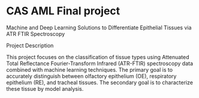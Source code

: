 # CAS AML Final project

Machine and Deep Learning Solutions to Differentiate Epithelial Tissues via ATR FTIR Spectroscopy

Project Description

This project focuses on the classification of tissue types using Attenuated Total Reflectance Fourier-Transform Infrared (ATR-FTIR) spectroscopy data combined with machine learning techniques. The primary goal is to accurately distinguish between olfactory epithelium (OE), respiratory epithelium (RE), and tracheal tissues. The secondary goal is to characterize these tissue by model analysis.
